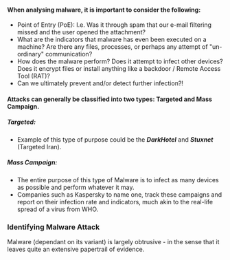 #### When analysing malware, it is important to consider the following:
- Point of Entry (PoE): I.e. Was it through spam that our e-mail filtering missed and the user opened the attachment?
- What are the indicators that malware has even been executed on a machine? Are there any files, processes, or perhaps any attempt of "un-ordinary" communication?
- How does the malware perform? Does it attempt to infect other devices? Does it encrypt files or install anything like a backdoor / Remote Access Tool (RAT)?
- Can we ultimately prevent and/or detect further infection?!

#### Attacks can generally be classified into two types: Targeted and Mass Campaign.
##### Targeted: 
- Example of this type of purpose could be the ***DarkHotel*** and ***Stuxnet*** (Targeted Iran).
##### Mass Campaign: 
- The entire purpose of this type of Malware is to infect as many devices as possible and perform whatever it may.
- Companies such as Kaspersky to name one, track these campaigns and report on their infection rate and indicators, much akin to the real-life spread of a virus from WHO.

### Identifying Malware Attack
Malware (dependant on its variant) is largely obtrusive - in the sense that it leaves quite an extensive papertrail of evidence.

